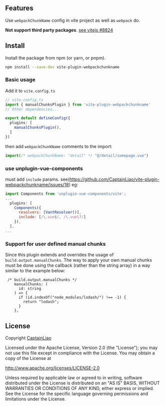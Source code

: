 ## Features

Use `webpackChunkName` config in vite project as well as `webpack` do.

**Not support third party packages**. [see vitejs #8824](https://github.com/vitejs/vite/pull/8824)

## Install

Install the package from npm (or yarn, or pnpm).

```bash
npm install --save-dev vite-plugin-webpackchunkname
```

### Basic usage

Add it to `vite.config.ts`

```ts
// vite.config.ts
import { manualChunksPlugin } from 'vite-plugin-webpackchunkname'
// Other dependencies...

export default defineConfig({
  plugins: [
    manualChunksPlugin(),
  ]
})
```

then add `webpackChunkName` comments to the import:
````js
import(/* webpackChunkName: "detail" */ "@/detail/somepage.vue")
````

### use unplugin-vue-components
must add `include` params. see(https://github.com/CaptainLiao/vite-plugin-webpackchunkname/issues/18) eg:
````js
import Components from 'unplugin-vue-components/vite';
...
  plugins: [
    Components({
      resolvers: [VantResolver()],
      include: [/\.vue$/, /\.vue\?/]
    }),
  ],
...
````

### Support for user defined manual chunks

Since this plugin extends and overrides the usage of `build.output.manualChunks`.  The way to apply your own manual chunks must be done using the callback (rather than the string array) in a way similar to the example below:

```
 /* build.output.manualChunks */
    manualChunks: (
      id: string
    ) => {
      if (id.indexOf("node_modules/lodash/") !== -1) {
        return "lodash";
      }
    },
```

## License

Copyright [CaptainLiao](https://github.com/CaptainLiao)

Licensed under the Apache License, Version 2.0 (the "License");
you may not use this file except in compliance with the License. 
You may obtain a copy of the License at

   http://www.apache.org/licenses/LICENSE-2.0

Unless required by applicable law or agreed to in writing, software
distributed under the License is distributed on an "AS IS" BASIS,
WITHOUT WARRANTIES OR CONDITIONS OF ANY KIND, either express or implied.
See the License for the specific language governing permissions and
limitations under the License.
